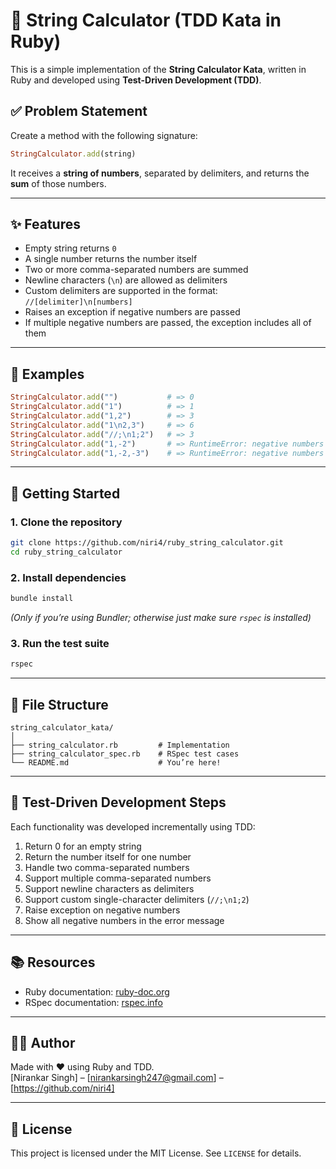 # 📐 String Calculator (TDD Kata in Ruby)

This is a simple implementation of the **String Calculator Kata**, written in Ruby and developed using **Test-Driven Development (TDD)**.

## ✅ Problem Statement

Create a method with the following signature:

```ruby
StringCalculator.add(string)
```

It receives a **string of numbers**, separated by delimiters, and returns the **sum** of those numbers.

---

## ✨ Features

- Empty string returns `0`
- A single number returns the number itself
- Two or more comma-separated numbers are summed
- Newline characters (`\n`) are allowed as delimiters
- Custom delimiters are supported in the format: `//[delimiter]\n[numbers]`
- Raises an exception if negative numbers are passed
- If multiple negative numbers are passed, the exception includes all of them

---

## 🧪 Examples

```ruby
StringCalculator.add("")           # => 0
StringCalculator.add("1")          # => 1
StringCalculator.add("1,2")        # => 3
StringCalculator.add("1\n2,3")     # => 6
StringCalculator.add("//;\n1;2")   # => 3
StringCalculator.add("1,-2")       # => RuntimeError: negative numbers not allowed: -2
StringCalculator.add("1,-2,-3")    # => RuntimeError: negative numbers not allowed: -2, -3
```

---

## 🚀 Getting Started

### 1. Clone the repository

```bash
git clone https://github.com/niri4/ruby_string_calculator.git
cd ruby_string_calculator
```

### 2. Install dependencies

```bash
bundle install
```

*(Only if you’re using Bundler; otherwise just make sure `rspec` is installed)*

### 3. Run the test suite

```bash
rspec
```

---

## 🧩 File Structure

```
string_calculator_kata/
│
├── string_calculator.rb         # Implementation
├── string_calculator_spec.rb    # RSpec test cases
└── README.md                    # You’re here!
```

---

## 🧪 Test-Driven Development Steps

Each functionality was developed incrementally using TDD:

1. Return 0 for an empty string
2. Return the number itself for one number
3. Handle two comma-separated numbers
4. Support multiple comma-separated numbers
5. Support newline characters as delimiters
6. Support custom single-character delimiters (`//;\n1;2`)
7. Raise exception on negative numbers
8. Show all negative numbers in the error message

---

## 📚 Resources

- Ruby documentation: [ruby-doc.org](https://ruby-doc.org/)
- RSpec documentation: [rspec.info](https://rspec.info/)

---

## 🧑‍💻 Author

Made with ❤️ using Ruby and TDD.  
[Nirankar Singh] – [nirankarsingh247@gmail.com] – [https://github.com/niri4]

---

## 📄 License

This project is licensed under the MIT License. See `LICENSE` for details.